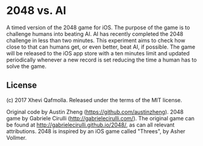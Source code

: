 # 2048 vs. AI
A timed version of the 2048 game for iOS. The purpose of the game is to challenge humans into beating AI. AI has recently completed the 2048 challenge in less than two minutes. This experiment aims to check how close to that can humans get, or even better, beat AI, if possible. The game will be released to the iOS app store with a ten minutes limit and updated periodically whenever a new record is set reducing the time a human has to solve the game.

License
-------
(c) 2017 Xhevi Qafmolla. Released under the terms of the MIT license.

Original code by Austin Zheng (https://github.com/austinzheng). 2048 game by Gabriele Cirulli (http://gabrielecirulli.com/). The original game can be found at http://gabrielecirulli.github.io/2048/, as can all relevant attributions. 2048 is inspired by an iOS game called "Threes", by Asher Vollmer.
